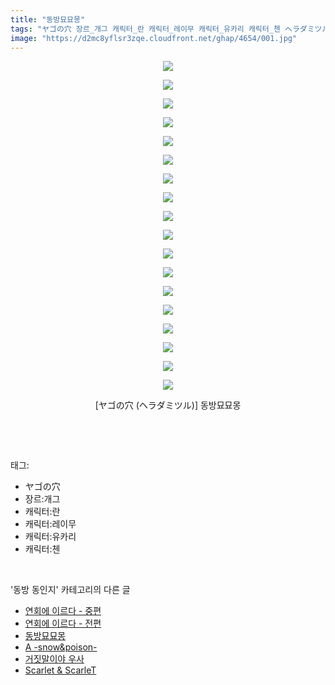 ```yaml
---
title: "동방묘묘몽"
tags: "ヤゴの穴 장르_개그 캐릭터_란 캐릭터_레이무 캐릭터_유카리 캐릭터_첸 ヘラダミツル 동방_동인지"
image: "https://d2mc8yflsr3zqe.cloudfront.net/ghap/4654/001.jpg"
---
```

<div class="article">
<p style="text-align: center; clear: none; float: none;"><img src="{{ site.imgserver2 }}/ghap/4654/001.jpg"/></p>
<p style="text-align: center; clear: none; float: none;"><img src="{{ site.imgserver2 }}/ghap/4654/002.jpg"/></p>
<p style="text-align: center; clear: none; float: none;"><img src="{{ site.imgserver2 }}/ghap/4654/003.jpg"/></p>
<p style="text-align: center; clear: none; float: none;"><img src="{{ site.imgserver2 }}/ghap/4654/004.jpg"/></p>
<p style="text-align: center; clear: none; float: none;"><img src="{{ site.imgserver2 }}/ghap/4654/005.jpg"/></p>
<p style="text-align: center; clear: none; float: none;"><img src="{{ site.imgserver2 }}/ghap/4654/006.jpg"/></p>
<p style="text-align: center; clear: none; float: none;"><img src="{{ site.imgserver2 }}/ghap/4654/007.jpg"/></p>
<p style="text-align: center; clear: none; float: none;"><img src="{{ site.imgserver2 }}/ghap/4654/008.jpg"/></p>
<p style="text-align: center; clear: none; float: none;"><img src="{{ site.imgserver2 }}/ghap/4654/009.jpg"/></p>
<p style="text-align: center; clear: none; float: none;"><img src="{{ site.imgserver2 }}/ghap/4654/010.jpg"/></p>
<p style="text-align: center; clear: none; float: none;"><img src="{{ site.imgserver2 }}/ghap/4654/011.jpg"/></p>
<p style="text-align: center; clear: none; float: none;"><img src="{{ site.imgserver2 }}/ghap/4654/012.jpg"/></p>
<p style="text-align: center; clear: none; float: none;"><img src="{{ site.imgserver2 }}/ghap/4654/013.jpg"/></p>
<p style="text-align: center; clear: none; float: none;"><img src="{{ site.imgserver2 }}/ghap/4654/014.jpg"/></p>
<p style="text-align: center; clear: none; float: none;"><img src="{{ site.imgserver2 }}/ghap/4654/015.jpg"/></p>
<p style="text-align: center; clear: none; float: none;"><img src="{{ site.imgserver2 }}/ghap/4654/016.jpg"/></p>
<p style="text-align: center; clear: none; float: none;"><img src="{{ site.imgserver2 }}/ghap/4654/017.jpg"/></p>
<p style="text-align: center; clear: none; float: none;"><img src="{{ site.imgserver2 }}/ghap/4654/018.jpg"/></p>
<p style="text-align: center; clear: none; float: none;">[ヤゴの穴 (ヘラダミツル)] 동방묘묘몽</p>
<p><br/></p>
</div><br/>
<div class="tagTrail">
<p>태그: </p>
<ul>
<li>ヤゴの穴</li>
<li>장르:개그</li>
<li>캐릭터:란</li>
<li>캐릭터:레이무</li>
<li>캐릭터:유카리</li>
<li>캐릭터:첸</li>
</ul>
</div><br/>
<div class="another">
<p>'동방 동인지' 카테고리의 다른 글</p>
<ul>
<li><a href="/ghap_4656">연회에 이르다 - 중편</a></li>
<li><a href="/ghap_4655">연회에 이르다 - 전편</a></li>
<li><a href="/ghap_4654">동방묘묘몽</a></li>
<li><a href="/ghap_4653">A -snow&amp;poison-</a></li>
<li><a href="/ghap_1175">거짓말이야 우사</a></li>
<li><a href="/ghap_3685">Scarlet &amp; ScarleT</a></li>
</ul>
</div><br/>
<div class="cb_module cb_fluid">
<div class="cb_wrt cb_profile">
</div><!-- commentList close -->
</div><br/>
